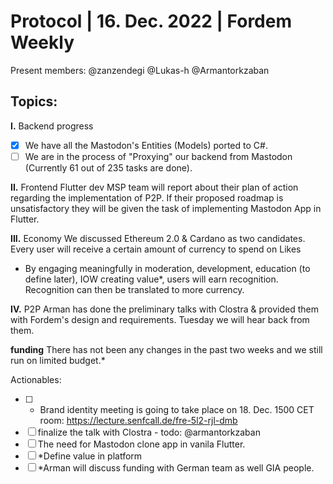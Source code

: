 # Protocol | 16. Dec. 2022 | Fordem Weekly 

Present members: 
@zanzendegi @Lukas-h @Armantorkzaban

## Topics: 
**I.** Backend progress  

- [x] We have all the Mastodon's Entities (Models) ported to C#.
- [ ] We are in the process of "Proxying" our backend from Mastodon (Currently 61 out of 235 tasks are done).

**II.** Frontend Flutter dev
MSP team will report about their plan of action regarding the implementation of P2P. If their proposed roadmap is unsatisfactory they will be given the task of implementing Mastodon App in Flutter. 

**III.** Economy
We discussed Ethereum 2.0 & Cardano as two candidates. 
Every user will receive a certain amount of currency to spend on Likes
- By engaging meaningfully in moderation, development, education (to define later), IOW creating value*, users will earn recognition. Recognition can then be translated to more currency. 

**IV.** P2P
Arman has done the preliminary talks with Clostra & provided them with Fordem's design and requirements. Tuesday we will hear back from them. 

**funding** 
There has not been any changes in the past two weeks and we still run on limited budget.*


Actionables: 

- [ ] * Brand identity meeting is going to take place on 18. Dec. 1500 CET room: https://lecture.senfcall.de/fre-5l2-rjl-dmb
- [ ] finalize the talk with Clostra - todo: @armantorkzaban
- [ ] The need for Mastodon clone app in vanila Flutter.
- [ ] *Define value in platform
- [ ] *Arman will discuss funding with German team as well GIA people.